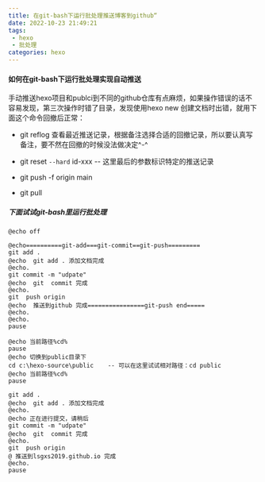 ```yaml
---
title: 在git-bash下运行批处理推送博客到github“
date: 2022-10-23 21:49:21
tags:
 - hexo
 - 批处理
categories: hexo 
---
```


#### 如何在git-bash下运行批处理实现自动推送

手动推送hexo项目和publci到不同的github仓库有点麻烦，如果操作错误的话不容易发现，第三次操作时错了目录，发现使用hexo  new 创建文档时出错，就用下面这个命令回撤后正常：

* git reflog  查看最近推送记录，根据备注选择合适的回撤记录，所以要认真写备注，要不然在回撤的时候没法做决定^-^

* git reset  `--hard`   id-xxx    -- 这里最后的参数标识特定的推送记录
* git push -f origin main 
* git pull 

##### 下面试试git-bash里运行批处理

~~~
@echo off

@echo==========git-add===git-commit==git-push=========
git add .
@echo  git add . 添加文档完成
@echo.
git commit -m "udpate"
@echo  git  commit 完成
@echo.
git  push origin 
@echo  推送到github 完成================git-push end=====
@echo.
@echo.
pause

@echo 当前路径%cd%
pause 
@echo 切换到public目录下
cd c:\hexo-source\public    -- 可以在这里试试相对路径：cd public
@echo 当前路径%cd%
pause

git add .
@echo  git add . 添加文档完成
@echo.
@echo 正在进行提交，请稍后
git commit -m "udpate"
@echo  git  commit 完成
@echo.
git  push origin 
@ 推送到lsgxs2019.github.io 完成
@echo.
pause
~~~



